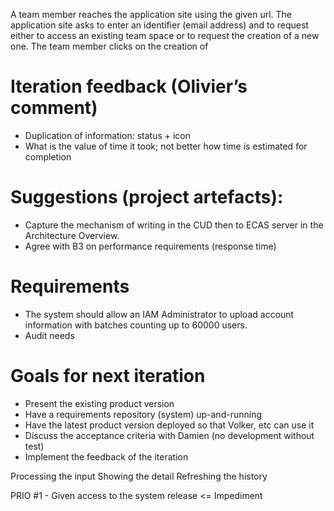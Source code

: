 A team member reaches the application site using the given url.
The application site asks to enter an identifier (email address)  and to request either to access an existing team space or to request the creation of a new one.
The team member clicks on the creation of

# Iteration feedback (Olivier’s comment)
- Duplication of information: status + icon
- What is the value of time it took; not better how time is estimated for completion

# Suggestions (project artefacts):
- Capture the mechanism of writing in the CUD then to ECAS server in the Architecture Overview.
- Agree with B3 on performance requirements (response time)

# Requirements
- The system should allow an IAM Administrator to upload account information with batches counting up to 60000 users.
- Audit needs 

# Goals for next iteration
- Present the existing product version
- Have a requirements repository (system) up-and-running
- Have the latest product version deployed so that Volker, etc can  use it
- Discuss the acceptance criteria with Damien (no development without test)
- Implement the feedback of the iteration

Processing the input
Showing the detail
Refreshing the history

PRIO #1 - Given access to the system release <= Impediment

